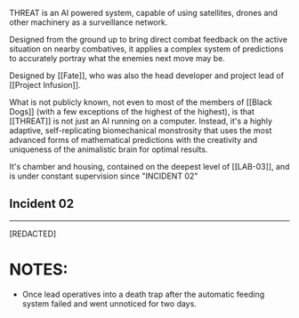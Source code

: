 THREAT is an AI powered system, capable of using satellites, drones and other machinery as a surveillance network.

Designed from the ground up to bring direct combat feedback on the active situation on nearby combatives, it applies a complex system of predictions to accurately portray what the enemies next move may be.

Designed by [[Fate]], who was also the head developer and project lead of [[Project Infusion]].

What is not publicly known, not even to most of the members of [[Black Dogs]] (with a few exceptions of the highest of the highest), is that [[THREAT]] is not just an AI running on a computer. Instead, it's a highly adaptive, self-replicating biomechanical monstrosity that uses the most advanced forms of mathematical predictions with the creativity and uniqueness of the animalistic brain for optimal results.

It's chamber and housing, contained on the deepest level of [[LAB-03]], and is under constant supervision since "INCIDENT 02"

## Incident 02
---
\[REDACTED]


# NOTES:
- Once lead operatives into a death trap after the automatic feeding system failed and went unnoticed for two days.